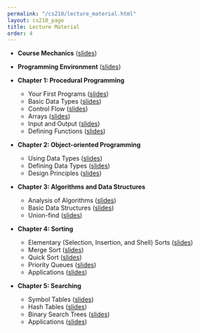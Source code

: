 ```yaml
---
permalink: "/cs210/lecture_material.html"
layout: cs210_page
title: Lecture Material
order: 4
---
```


- **Course Mechanics** ([slides](https://www.cs.umb.edu/~siyer/teaching/cs210/course_mechanics.pdf))

- **Programming Environment** ([slides](https://www.cs.umb.edu/~siyer/teaching/cs210/programming_environment.pdf))

- **Chapter 1: Procedural Programming**
  - Your First Programs ([slides](https://www.cs.umb.edu/~siyer/teaching/cs210/your_first_programs.pdf)<!-- \| [exercises](https://www.cs.umb.edu/~siyer/teaching/cs210/your_first_programs_exercises.pdf)-->)
  - Basic Data Types ([slides](https://www.cs.umb.edu/~siyer/teaching/cs210/basic_data_types.pdf)<!-- \| [exercises](https://www.cs.umb.edu/~siyer/teaching/cs210/basic_data_types_exercises.pdf)-->)
  - Control Flow ([slides](https://www.cs.umb.edu/~siyer/teaching/cs210/control_flow.pdf)<!-- \| [exercises](https://www.cs.umb.edu/~siyer/teaching/cs210/control_flow_exercises.pdf)-->)
  - Arrays ([slides](https://www.cs.umb.edu/~siyer/teaching/cs210/arrays.pdf)<!-- \| [exercises](https://www.cs.umb.edu/~siyer/teaching/cs210/arrays_exercises.pdf)-->)
  - Input and Output ([slides](https://www.cs.umb.edu/~siyer/teaching/cs210/input_and_output.pdf)<!-- \| [exercises](https://www.cs.umb.edu/~siyer/teaching/cs210/input_and_output_exercises.pdf)-->)
  - Defining Functions ([slides](https://www.cs.umb.edu/~siyer/teaching/cs210/defining_functions.pdf)<!-- \| [exercises](https://www.cs.umb.edu/~siyer/teaching/cs210/defining_functions_exercises.pdf)-->)

- **Chapter 2: Object-oriented Programming**
  - Using Data Types ([slides](https://www.cs.umb.edu/~siyer/teaching/cs210/using_data_types.pdf)<!-- \| [exercises](https://www.cs.umb.edu/~siyer/teaching/cs210/using_data_types_exercises.pdf)-->)
  - Defining Data Types ([slides](https://www.cs.umb.edu/~siyer/teaching/cs210/defining_data_types.pdf)<!-- \| [exercises](defining_data_types_exercises.pdf)-->)
  - Design Principles ([slides](https://www.cs.umb.edu/~siyer/teaching/cs210/design_principles.pdf)<!-- \| [exercises](design_principles_exercises.pdf)-->)
  
- **Chapter 3: Algorithms and Data Structures**
  - Analysis of Algorithms ([slides](https://www.cs.umb.edu/~siyer/teaching/cs210/analysis_of_algorithms.pdf)<!-- \| [exercises](https://www.cs.umb.edu/~siyer/teaching/cs210/analysis_of_algorithms_exercises.pdf)-->)
  - Basic Data Structures ([slides](https://www.cs.umb.edu/~siyer/teaching/cs210/basic_data_structures.pdf)<!-- \| [exercises](https://www.cs.umb.edu/~siyer/teaching/cs210/basic_data_structures_exercises.pdf)-->)
  - Union-find ([slides](https://www.cs.umb.edu/~siyer/teaching/cs210/union_find.pdf)<!-- \| [exercises](https://www.cs.umb.edu/~siyer/teaching/cs210/union_find_exercises.pdf)-->)

- **Chapter 4: Sorting**
  - Elementary (Selection, Insertion, and Shell) Sorts ([slides](https://www.cs.umb.edu/~siyer/teaching/cs210/elementary_sorts.pdf)<!-- \| [exercises](https://www.cs.umb.edu/~siyer/teaching/cs210/elementary_sorts_exercises.pdf)-->)
  - Merge Sort ([slides](https://www.cs.umb.edu/~siyer/teaching/cs210/mergesort.pdf)<!-- \| [exercises](https://www.cs.umb.edu/~siyer/teaching/cs210/mergesort_exercises.pdf)-->)
  - Quick Sort ([slides](https://www.cs.umb.edu/~siyer/teaching/cs210/quicksort.pdf)<!-- \| [exercises](https://www.cs.umb.edu/~siyer/teaching/cs210/quicksort_exercises.pdf)-->)
  - Priority Queues ([slides](https://www.cs.umb.edu/~siyer/teaching/cs210/priority_queues.pdf)<!-- \| [exercises](https://www.cs.umb.edu/~siyer/teaching/cs210/priority_queues_exercises.pdf)-->)
  - Applications ([slides](https://www.cs.umb.edu/~siyer/teaching/cs210/sorting_applications.pdf)<!-- \| [exercises](https://www.cs.umb.edu/~siyer/teaching/cs210/sorting_applications_exercises.pdf)-->)

- **Chapter 5: Searching**
  - Symbol Tables ([slides](https://www.cs.umb.edu/~siyer/teaching/cs210/symbol_tables.pdf)<!-- \| [exercises](https://www.cs.umb.edu/~siyer/teaching/cs210/symbol_tables_exercises.pdf)-->)
  - Hash Tables ([slides](https://www.cs.umb.edu/~siyer/teaching/cs210/hash_tables.pdf)<!-- \| [exercises](https://www.cs.umb.edu/~siyer/teaching/cs210/hash_tables_exercises.pdf)-->)
  - Binary Search Trees ([slides](https://www.cs.umb.edu/~siyer/teaching/cs210/binary_search_trees.pdf)<!-- \| [exercises](https://www.cs.umb.edu/~siyer/teaching/cs210/binary_search_trees_exercises.pdf)-->)
  - Applications ([slides](https://www.cs.umb.edu/~siyer/teaching/cs210/searching_applications.pdf)<!-- \| [exercises](https://www.cs.umb.edu/~siyer/teaching/cs210/searching_applications_exercises.pdf)-->)
